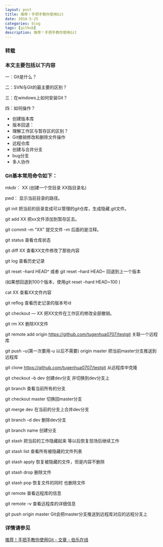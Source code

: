 ```yaml
---
layout: post
title: 推荐！手把手教你使用Git
date: 2016-5-25
categories: blog
tags: [github]
description: 推荐！手把手教你使用Git
---
```


### 转载  

### 本文主要包括以下内容


一：Git是什么？    

二：SVN与Git的最主要的区别？              

三：在windows上如何安装Git？              

四：如何操作？  

- 创建版本库      
- 版本回退：     
- 理解工作区与暂存区的区别？    
- Git撤销修改和删除文件操作         
- 远程仓库       
- 创建与合并分支       
- bug分支          
- 多人协作              


### Git基本常用命令如下：          

   mkdir：         XX (创建一个空目录 XX指目录名)

   pwd：          显示当前目录的路径。

   git init          把当前的目录变成可以管理的git仓库，生成隐藏.git文件。

   git add XX       把xx文件添加到暂存区去。

   git commit –m “XX”  提交文件 –m 后面的是注释。

   git status        查看仓库状态

   git diff  XX      查看XX文件修改了那些内容

   git log          查看历史记录

   git reset  –hard HEAD^ 或者 git reset  –hard HEAD~ 回退到上一个版本

   (如果想回退到100个版本，使用git reset –hard HEAD~100 )

   cat XX         查看XX文件内容

   git reflog       查看历史记录的版本号id

   git checkout — XX  把XX文件在工作区的修改全部撤销。

   git rm XX          删除XX文件

   git remote add origin https://github.com/tugenhua0707/testgit 关联一个远程库

   git push –u(第一次要用-u 以后不需要) origin master 把当前master分支推送到远程库

   git clone https://github.com/tugenhua0707/testgit  从远程库中克隆

   git checkout –b dev  创建dev分支 并切换到dev分支上

   git branch  查看当前所有的分支

   git checkout master 切换回master分支

   git merge dev    在当前的分支上合并dev分支

   git branch –d dev 删除dev分支

   git branch name  创建分支

   git stash 把当前的工作隐藏起来 等以后恢复现场后继续工作

   git stash list 查看所有被隐藏的文件列表

   git stash apply 恢复被隐藏的文件，但是内容不删除

   git stash drop 删除文件

   git stash pop 恢复文件的同时 也删除文件

   git remote 查看远程库的信息

   git remote –v 查看远程库的详细信息

   git push origin master  Git会把master分支推送到远程库对应的远程分支上



### 详情请参见 

[推荐！手把手教你使用Git - 文章 - 伯乐在线](http://blog.jobbole.com/78960/)